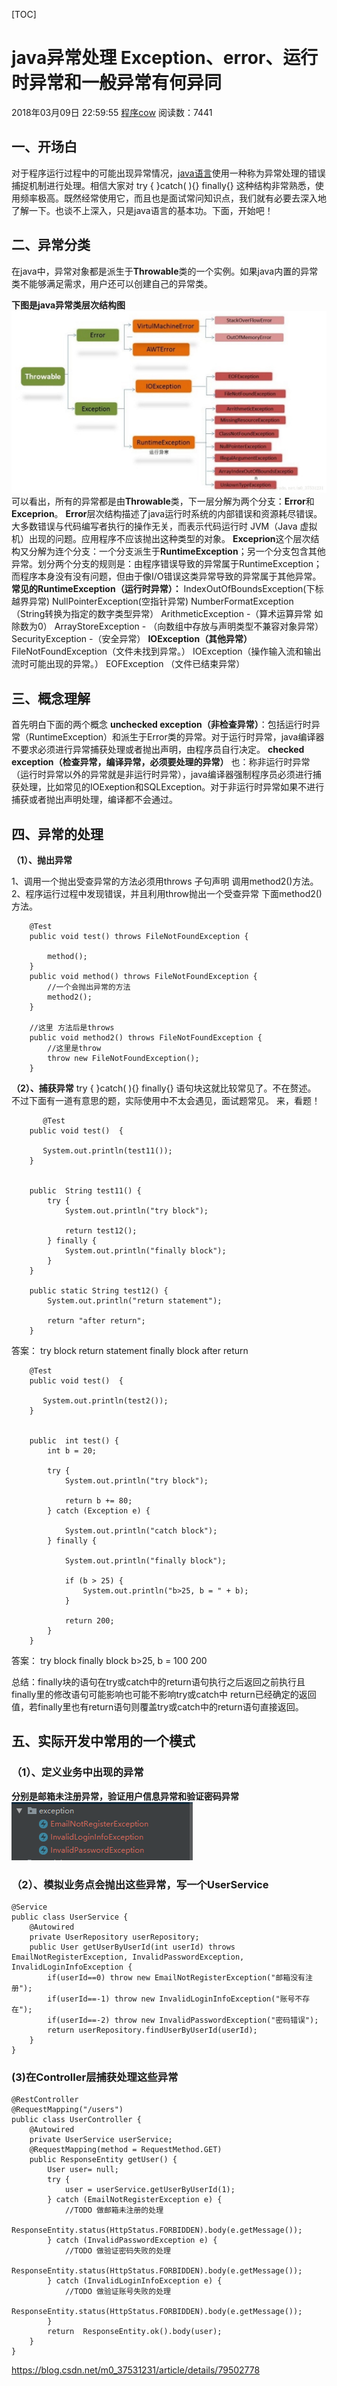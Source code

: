 [TOC]



# java异常处理 Exception、error、运行时异常和一般异常有何异同

2018年03月09日 22:59:55 [程序cow](https://me.csdn.net/m0_37531231) 阅读数：7441



## 一、开场白

对于程序运行过程中的可能出现异常情况，[java语言](https://www.baidu.com/s?wd=java%E8%AF%AD%E8%A8%80&tn=24004469_oem_dg&rsv_dl=gh_pl_sl_csd)使用一种称为异常处理的错误捕捉机制进行处理。相信大家对 try { }catch( ){} finally{} 这种结构非常熟悉，使用频率极高。既然经常使用它，而且也是面试常问知识点，我们就有必要去深入地了解一下。也谈不上深入，只是java语言的基本功。下面，开始吧！

## 二、异常分类

在java中，异常对象都是派生于**Throwable**类的一个实例。如果java内置的异常类不能够满足需求，用户还可以创建自己的异常类。

**下图是java异常类层次结构图** 
![这里写图片描述](image-201901251433/70.jpeg)
可以看出，所有的异常都是由**Throwable**类，下一层分解为两个分支：**Error**和**Exceprion**。 
**Error**层次结构描述了java运行时系统的内部错误和资源耗尽错误。大多数错误与代码编写者执行的操作无关，而表示代码运行时 JVM（Java 虚拟机）出现的问题。应用程序不应该抛出这种类型的对象。 
**Exceprion**这个层次结构又分解为连个分支：一个分支派生于**RuntimeException**；另一个分支包含其他异常。划分两个分支的规则是：由程序错误导致的异常属于RuntimeException；而程序本身没有没有问题，但由于像I/O错误这类异常导致的异常属于其他异常。 
**常见的RuntimeException（运行时异常）：** 
IndexOutOfBoundsException(下标越界异常) 
NullPointerException(空指针异常) 
NumberFormatException （String转换为指定的数字类型异常） 
ArithmeticException -（算术运算异常 如除数为0） 
ArrayStoreException - （向数组中存放与声明类型不兼容对象异常） 
SecurityException -（安全异常） 
**IOException（其他异常）** 
FileNotFoundException（文件未找到异常。） 
IOException（操作输入流和输出流时可能出现的异常。） 
EOFException （文件已结束异常）

## 三、概念理解

首先明白下面的两个概念 
**unchecked exception（非检查异常）**：包括运行时异常（RuntimeException）和派生于Error类的异常。对于运行时异常，java编译器不要求必须进行异常捕获处理或者抛出声明，由程序员自行决定。 
**checked exception（检查异常，编译异常，必须要处理的异常）** 
也：称非运行时异常（运行时异常以外的异常就是非运行时异常），java编译器强制程序员必须进行捕获处理，比如常见的IOExeption和SQLException。对于非运行时异常如果不进行捕获或者抛出声明处理，编译都不会通过。

## 四、异常的处理

**（1）、抛出异常**

1、调用一个抛出受查异常的方法必须用throws 子句声明 调用method2()方法。 
2、程序运行过程中发现错误，并且利用throw抛出一个受查异常 下面method2()方法。

```
    @Test
    public void test() throws FileNotFoundException {

        method();
    }
    public void method() throws FileNotFoundException {
        //一个会抛出异常的方法
        method2();
    }

    //这里 方法后是throws 
    public void method2() throws FileNotFoundException {
        //这里是throw 
        throw new FileNotFoundException();
    }
```

**（2）、捕获异常** 
try { }catch( ){} finally{} 语句块这就比较常见了。不在赘述。 
不过下面有一道有意思的题，实际使用中不太会遇见，面试题常见。 
来，看题！

```
       @Test
    public void test()  {

       System.out.println(test11());
    }


    public  String test11() {
        try {
            System.out.println("try block");

            return test12();
        } finally {
            System.out.println("finally block");
        }
    }

    public static String test12() {
        System.out.println("return statement");

        return "after return";
    }
```

答案： 
try block 
return statement 
finally block 
after return

```
    @Test
    public void test()  {

       System.out.println(test2());
    }


    public  int test() {
        int b = 20;

        try {
            System.out.println("try block");

            return b += 80;
        } catch (Exception e) {

            System.out.println("catch block");
        } finally {

            System.out.println("finally block");

            if (b > 25) {
                System.out.println("b>25, b = " + b);
            }

            return 200;
        }
    }
```

答案： 
try block 
finally block 
b>25, b = 100 
200

总结：finally块的语句在try或catch中的return语句执行之后返回之前执行且finally里的修改语句可能影响也可能不影响try或catch中 return已经确定的返回值，若finally里也有return语句则覆盖try或catch中的return语句直接返回。

## 五、实际开发中常用的一个模式

### （1）、定义业务中出现的异常

**分别是邮箱未注册异常，验证用户信息异常和验证密码异常** 
![这里写图片描述](image-201901251433/70.png)

### （2）、模拟业务点会抛出这些异常，写一个UserService

```
@Service
public class UserService {
    @Autowired
    private UserRepository userRepository;
    public User getUserByUserId(int userId) throws EmailNotRegisterException, InvalidPasswordException, InvalidLoginInfoException {
        if(userId==0) throw new EmailNotRegisterException("邮箱没有注册");
        if(userId==-1) throw new InvalidLoginInfoException("账号不存在");
        if(userId==-2) throw new InvalidPasswordException("密码错误");
        return userRepository.findUserByUserId(userId);
    }
}
```

### (3)在Controller层捕获处理这些异常

```
@RestController
@RequestMapping("/users")
public class UserController {
    @Autowired
    private UserService userService;
    @RequestMapping(method = RequestMethod.GET)
    public ResponseEntity getUser() {
        User user= null;
        try {
            user = userService.getUserByUserId(1);
        } catch (EmailNotRegisterException e) {
            //TODO 做邮箱未注册的处理
            ResponseEntity.status(HttpStatus.FORBIDDEN).body(e.getMessage());
        } catch (InvalidPasswordException e) {
            //TODO 做验证密码失败的处理
            ResponseEntity.status(HttpStatus.FORBIDDEN).body(e.getMessage());
        } catch (InvalidLoginInfoException e) {
            //TODO 做验证账号失败的处理
            ResponseEntity.status(HttpStatus.FORBIDDEN).body(e.getMessage());
        }
        return  ResponseEntity.ok().body(user);
    }
}
```





https://blog.csdn.net/m0_37531231/article/details/79502778
